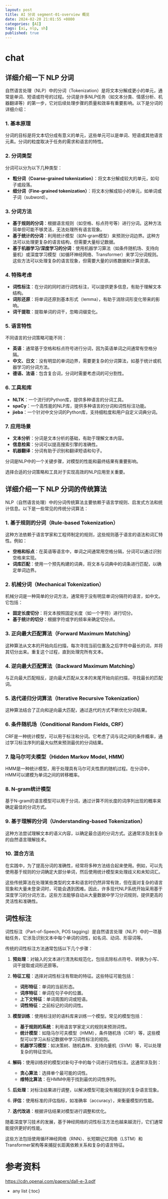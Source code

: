 ```yaml
---
layout: post
title: AI 分词 segment-01-overview 概览
date: 2024-02-20 21:01:55 +0800
categories: [AI]
tags: [ai, nlp, sh]
published: true
---
```


# chat

## 详细介绍一下 NLP 分词

自然语言处理（NLP）中的分词（Tokenization）是将文本分解成更小的单元，通常是单词、短语或符号的过程。分词是许多NLP任务（如文本分类、情感分析、机器翻译等）的第一步，它对后续处理步骤的质量和效率有重要影响。以下是分词的详细介绍：

### 1. 基本原理

分词的目标是将文本切分成有意义的单元，这些单元可以是单词、短语或其他语言元素。分词的粒度取决于任务的需求和语言的特性。

### 2. 分词类型

分词可以分为以下几种类型：

- **粗分词（Coarse-grained tokenization）**：将文本分解成较大的单元，如句子或段落。
- **细分词（Fine-grained tokenization）**：将文本分解成较小的单元，如单词或子词（subword）。

### 3. 分词方法

- **基于规则的分词**：根据语言规则（如空格、标点符号等）进行分词。这种方法简单但可能不够灵活，无法处理所有语言现象。
- **基于统计的分词**：利用统计模型（如N-gram模型）来预测分词边界。这种方法可以处理更复杂的语言结构，但需要大量标记数据。
- **基于机器学习/深度学习的分词**：使用机器学习算法（如条件随机场、支持向量机）或深度学习模型（如循环神经网络、Transformer）来学习分词规则。这些方法可以处理复杂的语言现象，但需要大量的训练数据和计算资源。

### 4. 特殊考虑

- **词性标注**：在分词的同时进行词性标注，可以提供更多信息，有助于理解文本结构。
- **词形还原**：将单词还原到基本形式（lemma），有助于消除词形变化带来的影响。
- **词干提取**：提取单词的词干，忽略词缀变化。

### 5. 语言特性

不同语言的分词策略可能不同：

- **英语**：通常基于空格和标点符号进行分词，因为英语单词之间通常有空格分隔。
- **中文、日文**：没有明显的单词边界，需要更复杂的分词算法，如基于统计或机器学习的分词方法。
- **德语、法语**：包含复合词，分词时需要考虑词的可分割性。

### 6. 工具和库

- **NLTK**：一个流行的Python库，提供多种语言的分词工具。
- **spaCy**：一个高性能的NLP库，提供多种语言的分词和词性标注功能。
- **jieba**：一个针对中文分词的Python库，支持细粒度和用户自定义词典分词。

### 7. 应用场景

- **文本分析**：分词是文本分析的基础，有助于理解文本内容。
- **信息检索**：分词可以提高搜索引擎的准确性。
- **机器翻译**：分词有助于识别和翻译短语和句子。

分词是NLP中的一个关键步骤，对模型的性能和最终结果有重要影响。

选择合适的分词策略和工具对于实现高效的NLP应用至关重要。

## 详细介绍一下 NLP 分词的传统算法

NLP（自然语言处理）中的分词传统算法主要依赖于语言学规则、启发式方法和统计信息。以下是一些常见的传统分词算法：

### 1. 基于规则的分词（Rule-based Tokenization）

这种方法依赖于语言学家和工程师制定的规则，这些规则基于语言的语法和词汇特性。例如：

- **空格和标点**：在英语等语言中，单词之间通常用空格分隔，分词可以通过识别空格来实现。
- **词库匹配**：使用一个预先构建的词典，将文本与词典中的词条进行匹配，以确定单词边界。

### 2. 机械分词（Mechanical Tokenization）

机械分词是一种简单的分词方法，通常用于没有明显单词分隔符的语言，如中文。它包括：

- **固定长度切分**：将文本按照固定长度（如一个字符）进行切分。
- **基于统计的切分**：根据字符或字的频率来确定切分点。

### 3. 正向最大匹配算法（Forward Maximum Matching）

这种算法从文本的开始向后扫描，每次寻找当前位置及之后字符中最长的词，并将其切分出来。重复这个过程，直到处理完所有文本。

### 4. 逆向最大匹配算法（Backward Maximum Matching）

与正向最大匹配相反，逆向最大匹配从文本的末尾开始向前扫描，寻找最长的匹配词。

### 5. 迭代递归分词算法（Iterative Recursive Tokenization）

这种算法结合了正向和逆向最大匹配，通过迭代的方式不断优化分词结果。

### 6. 条件随机场（Conditional Random Fields, CRF）

CRF是一种统计模型，可以用于标注和分词。它考虑了词与词之间的条件概率，通过学习标注序列的最大似然来预测最优的分词结果。

### 7. 隐马尔可夫模型（Hidden Markov Model, HMM）

HMM是一种统计模型，用于处理具有马尔可夫性质的随机过程。在分词中，HMM可以建模为单词之间的转移概率。

### 8. N-gram统计模型

基于N-gram的语言模型可以用于分词，通过计算不同长度的词序列出现的概率来确定最佳的分词方式。

### 9. 基于理解的分词（Understanding-based Tokenization）

这种方法尝试理解文本的语义内容，以确定最合适的分词方式。这通常涉及到复杂的自然语言理解技术。

### 10. 混合方法

在实践中，为了提高分词的准确性，经常将多种方法结合起来使用。例如，可以先使用基于规则的分词确定大部分单词，然后使用统计模型来处理歧义和未知词汇。

这些传统算法在处理某些类型的文本和语言时仍然非常有效，但在面对复杂的语言现象和大量未登录词时，可能会遇到困难。因此，许多现代NLP系统开始采用基于深度学习的分词方法，这些方法能够自动从大量数据中学习分词规则，提供更高的灵活性和准确性。

## 词性标注

词性标注（Part-of-Speech, POS tagging）是自然语言处理（NLP）中的一项基础任务，它涉及识别文本中每个单词的词性，如名词、动词、形容词等。

传统的词性标注方法通常包括以下几个步骤：

1. **预处理**：对输入的文本进行清洗和规范化，包括去除标点符号、转换为小写、词干提取或词形还原等。

2. **特征工程**：选择对词性标注有帮助的特征。这些特征可能包括：
   - **词形特征**：单词的当前形态。
   - **词序特征**：单词在句子中的位置。
   - **上下文特征**：单词周围的词或短语。
   - **词性特征**：之前标记的词的词性。

3. **模型训练**：使用标注好的语料库来训练一个模型。常见的模型包括：
   - **基于规则的系统**：利用语言学家定义的规则来预测词性。
   - **统计模型**：如隐马尔可夫模型（HMM），条件随机场（CRF）等，这些模型可以学习从标记数据中学习词性标注的规则。
   - **机器学习模型**：如决策树、随机森林、支持向量机（SVM）等，可以处理复杂的特征空间。

4. **解码**：使用训练好的模型对新句子中的每个词进行词性标注。这通常涉及到：
   - **贪心算法**：选择单个最可能的词性。
   - **维特比算法**：在HMM中用于找到最优的词性序列。

5. **后处理**：对标注结果进行调整，以解决模型可能没有捕捉到的复杂语言现象。

6. **评估**：使用标准的评估指标，如准确率（accuracy），来衡量模型的性能。

7. **迭代改进**：根据评估结果对模型进行调整和优化。

随着深度学习技术的发展，基于神经网络的词性标注方法也越来越流行，它们通常能提供更好的性能。

这些方法包括使用循环神经网络（RNN）、长短期记忆网络（LSTM）和Transformer架构等来捕捉长距离依赖关系和复杂的语言特征。


# 参考资料

https://cdn.openai.com/papers/dall-e-3.pdf

* any list
{:toc}
